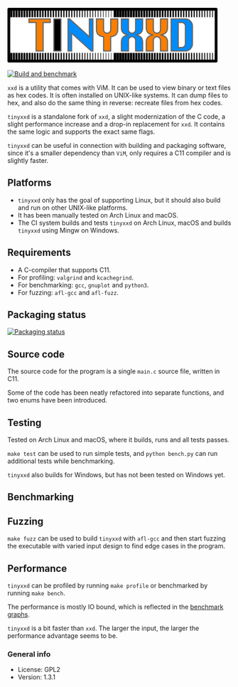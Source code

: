 ![tinyxxd](img/tinyxxd.png)


[![Build and benchmark](https://github.com/xyproto/tinyxxd/actions/workflows/build_and_bench.yml/badge.svg)](https://github.com/xyproto/tinyxxd/actions/workflows/build_and_bench.yml)

`xxd` is a utility that comes with ViM. It can be used to view binary or text files as hex codes. It is often installed on UNIX-like systems. It can dump files to hex, and also do the same thing in reverse: recreate files from hex codes.

`tinyxxd` is a standalone fork of `xxd`, a slight modernization of the C code, a slight performance increase and a drop-in replacement for `xxd`. It contains the same logic and supports the exact same flags.

`tinyxxd` can be useful in connection with building and packaging software, since it's a smaller dependency than `ViM`, only requires a C11 compiler and is slightly faster.

## Platforms

* `tinyxxd` only has the goal of supporting Linux, but it should also build and run on other UNIX-like platforms.
* It has been manually tested on Arch Linux and macOS.
* The CI system builds and tests `tinyxxd` on Arch Linux, macOS and builds `tinyxxd` using Mingw on Windows.

## Requirements

* A C-compiler that supports C11.
* For profiling: `valgrind` and `kcachegrind`.
* For benchmarking: `gcc`, `gnuplot` and `python3`.
* For fuzzing: `afl-gcc` and `afl-fuzz`.

## Packaging status

[![Packaging status](https://repology.org/badge/vertical-allrepos/tinyxxd.svg)](https://repology.org/project/tinyxxd/versions)

## Source code

The source code for the program is a single `main.c` source file, written in C11.

Some of the code has been neatly refactored into separate functions, and two enums have been introduced.

## Testing

Tested on Arch Linux and macOS, where it builds, runs and all tests passes.

`make test` can be used to run simple tests, and `python bench.py` can run additional tests while benchmarking.

`tinyxxd` also builds for Windows, but has not been tested on Windows yet.

## Benchmarking


## Fuzzing

`make fuzz` can be used to build `tinyxxd` with `afl-gcc` and then start fuzzing the executable with varied input design to find edge cases in the program.

## Performance

`tinyxxd` can be profiled by running `make profile` or benchmarked by running `make bench`.

The performance is mostly IO bound, which is reflected in the [benchmark graphs](benchmark_results.md).

`tinyxxd` is a bit faster than `xxd`. The larger the input, the larger the performance advantage seems to be.

### General info

* License: GPL2
* Version: 1.3.1
